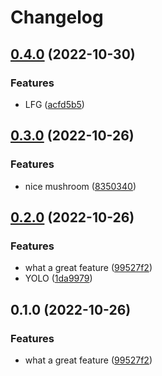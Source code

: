 # Changelog

## [0.4.0](https://github.com/staticaland/terraform-monorepo-tags/compare/mushroom-v0.3.0...mushroom-v0.4.0) (2022-10-30)


### Features

* LFG ([acfd5b5](https://github.com/staticaland/terraform-monorepo-tags/commit/acfd5b5db405d5fb8a1d3b9d52ed521aa7970168))

## [0.3.0](https://github.com/staticaland/please-release-this/compare/mushroom-v0.2.0...mushroom-v0.3.0) (2022-10-26)


### Features

* nice mushroom ([8350340](https://github.com/staticaland/please-release-this/commit/8350340b72c504c5d426b5687e9ceaff17dc86b9))

## [0.2.0](https://github.com/staticaland/please-release-this/compare/mushroom-v0.1.0...mushroom-v0.2.0) (2022-10-26)


### Features

* what a great feature ([99527f2](https://github.com/staticaland/please-release-this/commit/99527f247cb6df5c468b9fb70101537311a11ef7))
* YOLO ([1da9979](https://github.com/staticaland/please-release-this/commit/1da99796e95fc8d4d39dd5115b15dadd98dc978c))

## 0.1.0 (2022-10-26)


### Features

* what a great feature ([99527f2](https://github.com/staticaland/please-release-this/commit/99527f247cb6df5c468b9fb70101537311a11ef7))

